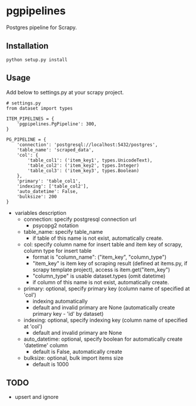 # pgpipelines
Postgres pipeline for Scrapy.

## Installation

    python setup.py install

## Usage

Add below  to settings.py at your scrapy project.

    # settings.py
    from dataset import types

    ITEM_PIPELINES = {
        'pgpipelines.PgPipeline': 300,
    }

    PG_PIPELINE = {
        'connection': 'postgresql://localhost:5432/postgres',
        'table_name': 'scraped_data',
        'col': {
            'table_col1': ('item_key1', types.UnicodeText),
            'table_col2': ('item_key2', types.Integer)
            'table_col3': ('item_key3', types.Boolean)
        },
        'primary': 'table_col1',
        'indexing': ['table_col2'],
        'auto_datetime': False,
        'bulksize': 200
    }

 + variables description
     + connection: specify postgresql connection url
         + psycopg2 notation
     + table_name: specify table_name
         + if table of this name is not exist, automatically create.
     + col: specify column name for insert table and item key of scrapy, column type for insert table
         + format is "column_name": ("item_key", "column_type")
         + "item_key" is item key of scraping result (defined at items.py, if scrapy template project), access is item.get("item_key")
         + "column_type" is usable dataset.types (omit datetime)
         + if column of this name is not exist, automatically create.
     + primary: optional, specify primary key (column name of specified at 'col')
         + indexing automatically
         + default and invalid primary are None (automatically create primary key - 'id' by dataset)
     + indexing: optional, specify indexing key (column name of specified at 'col')
         + default and invalid primary are None
     + auto_datetime: optional, specify boolean for automatically create 'datetime' column
        + default is False, automatically create
     + bulksize: optional, bulk import items size
         + default is 1000

## TODO
 + upsert and ignore

